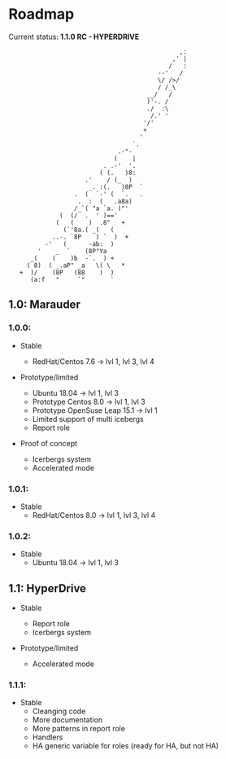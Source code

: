 # Roadmap

Current status: **1.1.0 RC - HYPERDRIVE**


                                                   ,:
                                                 ,' |
                                                /   :
                                             --'   /
                                             \/ />/
                                             / /_\
                                          __/   /
                                          )'-. /
                                          ./  :\
                                           /.' '
                                         '/'
                                         +
                                        '
                                      `.
                                  .-"-
                                 (    |
                              . .-'  '.
                             ( (.   )8:
                         .'    / (_  )
                          _. :(.   )8P  `
                      .  (  `-' (  `.   .
                       .  :  (   .a8a)
                      /_`( "a `a. )"'
                  (  (/  .  ' )=='
                 (   (    )  .8"   +
                   (`'8a.( _(   (
                ..-. `8P    ) `  )  +
              -'   (      -ab:  )
            '    _  `    (8P"Ya
          _(    (    )b  -`.  ) +
         ( 8)  ( _.aP" _a   \( \   *
       +  )/    (8P   (88    )  )
          (a:f   "     `"       `

## 1.0: Marauder
### 1.0.0:
* Stable
  * RedHat/Centos 7.6 -> lvl 1, lvl 3, lvl 4

* Prototype/limited
  * Ubuntu 18.04 -> lvl 1, lvl 3
  * Prototype Centos 8.0 -> lvl 1, lvl 3
  * Prototype OpenSuse Leap 15.1 -> lvl 1
  * Limited support of multi icebergs
  * Report role

* Proof of concept
  * Icerbergs system
  * Accelerated mode
  
### 1.0.1:
* Stable
  * RedHat/Centos 8.0 -> lvl 1, lvl 3, lvl 4
  
### 1.0.2:
* Stable
  * Ubuntu 18.04 -> lvl 1, lvl 3

## 1.1: HyperDrive
* Stable
  * Report role
  * Icerbergs system
  
* Prototype/limited
  * Accelerated mode

### 1.1.1:
* Stable
  * Cleanging code
  * More documentation
  * More patterns in report role
  * Handlers
  * HA generic variable for roles (ready for HA, but not HA)
